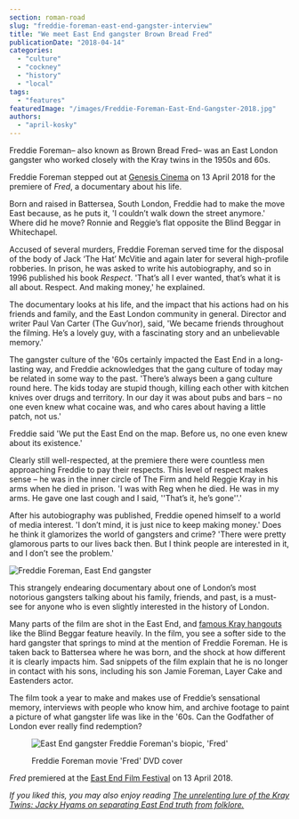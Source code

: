 ```yaml
---
section: roman-road
slug: "freddie-foreman-east-end-gangster-interview"
title: "We meet East End gangster Brown Bread Fred"
publicationDate: "2018-04-14"
categories: 
  - "culture"
  - "cockney"
  - "history"
  - "local"
tags: 
  - "features"
featuredImage: "/images/Freddie-Foreman-East-End-Gangster-2018.jpg"
authors: 
  - "april-kosky"
---
```


Freddie Foreman– also known as Brown Bread Fred– was an East London gangster who worked closely with the Kray twins in the 1950s and 60s.

Freddie Foreman stepped out at [Genesis Cinema](https://romanroadlondon.com/genesis-cinema-mile-end/) on 13 April 2018 for the premiere of _Fred_, a documentary about his life.

Born and raised in Battersea, South London, Freddie had to make the move East because, as he puts it, 'I couldn’t walk down the street anymore.' Where did he move? Ronnie and Reggie’s flat opposite the Blind Beggar in Whitechapel.

Accused of several murders, Freddie Foreman served time for the disposal of the body of Jack ‘The Hat’ McVitie and again later for several high-profile robberies. In prison, he was asked to write his autobiography, and so in 1996 published his book _Respect_. 'That’s all I ever wanted, that’s what it is all about. Respect. And making money,' he explained.

The documentary looks at his life, and the impact that his actions had on his friends and family, and the East London community in general. Director and writer Paul Van Carter (The Guv’nor), said, 'We became friends throughout the filming. He’s a lovely guy, with a fascinating story and an unbelievable memory.'

The gangster culture of the '60s certainly impacted the East End in a long-lasting way, and Freddie acknowledges that the gang culture of today may be related in some way to the past. 'There’s always been a gang culture round here. The kids today are stupid though, killing each other with kitchen knives over drugs and territory. In our day it was about pubs and bars – no one even knew what cocaine was, and who cares about having a little patch, not us.'

Freddie said 'We put the East End on the map. Before us, no one even knew about its existence.'

Clearly still well-respected, at the premiere there were countless men approaching Freddie to pay their respects. This level of respect makes sense – he was in the inner circle of The Firm and held Reggie Kray in his arms when he died in prison. 'I was with Reg when he died. He was in my arms. He gave one last cough and I said, ''That’s it, he’s gone''.'

After his autobiography was published, Freddie opened himself to a world of media interest. 'I don’t mind, it is just nice to keep making money.' Does he think it glamorizes the world of gangsters and crime? 'There were pretty glamorous parts to our lives back then. But I think people are interested in it, and I don’t see the problem.'

![Freddie Foreman, East End gangster](/images/Freddie-Foreman-East-End-gangster.jpg)

This strangely endearing documentary about one of London’s most notorious gangsters talking about his family, friends, and past, is a must-see for anyone who is even slightly interested in the history of London.

Many parts of the film are shot in the East End, and [famous Kray hangouts](https://romanroadlondon.com/history-double-r-club-kray-twins-nightclub-bow-road/) like the Blind Beggar feature heavily. In the film, you see a softer side to the hard gangster that springs to mind at the mention of Freddie Foreman. He is taken back to Battersea where he was born, and the shock at how different it is clearly impacts him. Sad snippets of the film explain that he is no longer in contact with his sons, including his son Jamie Foreman, Layer Cake and Eastenders actor.

The film took a year to make and makes use of Freddie’s sensational memory, interviews with people who know him, and archive footage to paint a picture of what gangster life was like in the '60s. Can the Godfather of London ever really find redemption?

<figure>

![East End gangster Freddie Foreman's biopic, 'Fred'](/images/Freddie-Foreman-East-London-Gangster-DVD-cover-1024x1449.jpg)

<figcaption>

Freddie Foreman movie 'Fred' DVD cover

</figcaption>

</figure>

_Fred_ premiered at the [East End Film Festival](https://www.eastendfilmfestival.com/) on 13 April 2018.

_If you liked this, you may also enjoy reading [The unrelenting lure of the Kray Twins: Jacky Hyams on separating East End truth from folklore.](https://romanroadlondon.com/vicious-elegant-bastards-jacky-hyams/)_


